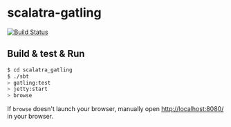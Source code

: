 # scalatra-gatling #

[![Build Status](https://travis-ci.org/MideO/scalatra-gatling.svg?branch=master)](https://travis-ci.org/MideO/scalatra-gatling)

## Build & test & Run ##

```sh
$ cd scalatra_gatling
$ ./sbt
> gatling:test
> jetty:start
> browse

```

If `browse` doesn't launch your browser, manually open [http://localhost:8080/](http://localhost:8080/) in your browser.

